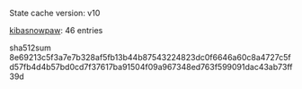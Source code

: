 State cache version: v10

[kibasnowpaw](https://github.com/kibasnowpaw): 46 entries

sha512sum 8e69213c5f3a7e7b328af5fb13b44b87543224823dc0f6646a60c8a4727c5fd57fb4d4b57bd0cd7f37617ba91504f09a967348ed763f599091dac43ab73ff39d
